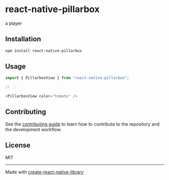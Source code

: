 # react-native-pillarbox

a player

## Installation

```sh
npm install react-native-pillarbox
```

## Usage


```js
import { PillarboxView } from "react-native-pillarbox";

// ...

<PillarboxView color="tomato" />
```


## Contributing

See the [contributing guide](CONTRIBUTING.md) to learn how to contribute to the repository and the development workflow.

## License

MIT

---

Made with [create-react-native-library](https://github.com/callstack/react-native-builder-bob)
